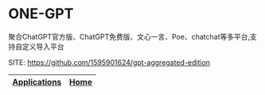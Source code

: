 # ONE-GPT

 聚合ChatGPT官方版、ChatGPT免费版、文心一言、Poe、chatchat等多平台,支持自定义导入平台

 SITE: https://github.com/1595901624/gpt-aggregated-edition

 | [Applications](https://portable-linux-apps.github.io/apps.html) | [Home](https://portable-linux-apps.github.io)
 | --- | --- |
